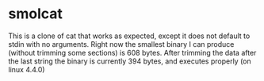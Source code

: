 # smolcat
This is a clone of cat that works as expected, except it does not default to stdin with no arguments.
Right now the smallest binary I can produce (without trimming some sections) is 608 bytes. After trimming the data after the last string the binary is currently 394 bytes, and executes properly (on linux 4.4.0)